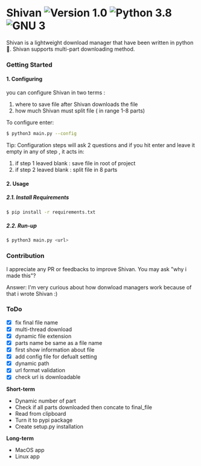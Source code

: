 # Shivan ![Version 1.0](http://img.shields.io/badge/version-v1.0-green.svg) ![Python 3.8](http://img.shields.io/badge/python-3.8-blue.svg) ![GNU 3](http://img.shields.io/badge/license-MIT%20License-blue.svg)

Shivan is a lightweight download manager that have been written in python :snake:.
Shivan supports multi-part downloading method.

### Getting Started

#### 1. Configuring

you can configure Shivan in two terms :

1. where to save file after Shivan downloads the file
2. how much Shivan must split file ( in range 1-8 parts)

To configure enter:

```bash
$ python3 main.py --config
```

Tip: Configuration steps will ask 2 questions and if you hit enter and leave it empty in any of step , it acts in:

1. if step 1 leaved blank : save file in root of project
2. if step 2 leaved blank : split file in 8 parts

#### 2. Usage

##### 2.1. Install Requirements

```bash
$ pip install -r requirements.txt
```

##### 2.2. Run-up

```bash
$ python3 main.py <url>
```

### Contribution

I appreciate any PR or feedbacks to improve Shivan.
You may ask "why i made this"?

Answer: I'm very curious about how donwload managers work because of that i wrote Shivan :)

### ToDo

- [x] fix final file name
- [x] multi-thread download
- [x] dynamic file extension
- [x] parts name be same as a file name
- [x] first show information about file
- [x] add config file for defualt setting
- [x] dynamic path
- [x] url format validation
- [x] check url is downloadable

__Short-term__

- Dynamic number of part
- Check if all parts downloaded then concate to final_file
- Read from clipboard
- Turn it to pypi package
- Create setup.py installation

__Long-term__

- MacOS app
- Linux app
